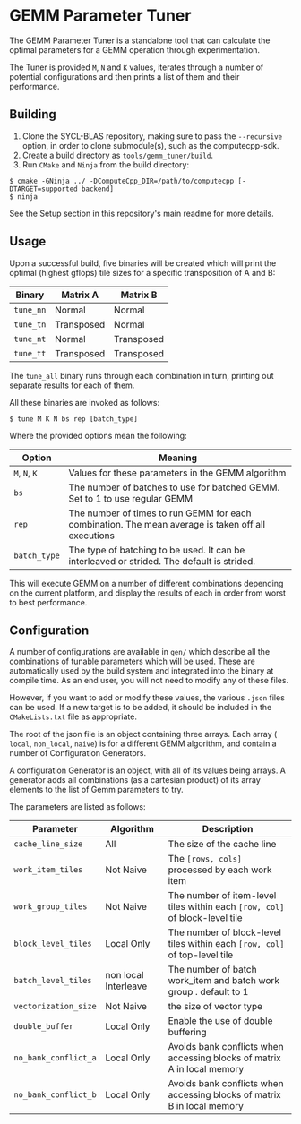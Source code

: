 GEMM Parameter Tuner
====================

The GEMM Parameter Tuner is a standalone tool that can calculate the optimal
parameters for a GEMM operation through experimentation.

The Tuner is provided `M`, `N` and `K` values, iterates through a number of
potential configurations and then prints a list of them and their performance.

Building
--------

1. Clone the SYCL-BLAS repository, making sure to pass the `--recursive` option,
in order to clone submodule(s), such as the computecpp-sdk.
2. Create a build directory as `tools/gemm_tuner/build`.
3. Run `CMake` and `Ninja` from the build directory:

```
$ cmake -GNinja ../ -DComputeCpp_DIR=/path/to/computecpp [-DTARGET=supported backend]
$ ninja
```

See the Setup section in this repository's main readme for more details.

Usage
-----

Upon a successful build, five binaries will be created which will print the
optimal (highest gflops) tile sizes for a specific transposition of A and B:

| Binary    | Matrix A   | Matrix B   |
|-----------|------------|------------|
| `tune_nn` | Normal     | Normal     |
| `tune_tn` | Transposed | Normal     |
| `tune_nt` | Normal     | Transposed |
| `tune_tt` | Transposed | Transposed |

The `tune_all` binary runs through each combination in turn, printing out
separate results for each of them.

All these binaries are invoked as follows:

```
$ tune M K N bs rep [batch_type]
```

Where the provided options mean the following:

| Option        | Meaning                                                                                            |
|---------------|----------------------------------------------------------------------------------------------------|
| `M`, `N`, `K` | Values for these parameters in the GEMM algorithm                                                  |
| `bs`          | The number of batches to use for batched GEMM. Set to 1 to use regular GEMM                        |
| `rep`         | The number of times to run GEMM for each combination. The mean average is taken off all executions |
| `batch_type`  | The type of batching to be used. It can be interleaved or strided. The default is strided.         |

This will execute GEMM on a number of different combinations depending on the
current platform, and display the results of each in order from worst to best
performance.


Configuration
-------------

A number of configurations are available in `gen/` which describe all the
combinations of tunable parameters which will be used. These are automatically
used by the build system and integrated into the binary at compile time. As an
end user, you will not need to modify any of these files.

However, if you want to add or modify these values, the various `.json` files
can be used. If a new target is to be added, it should be included in the
`CMakeLists.txt` file as appropriate.

The root of the json file is an object containing three arrays. Each array (
`local`, `non_local`, `naive`) is for a different GEMM algorithm, and contain
a number of Configuration Generators.

A configuration Generator is an object, with all of its values being arrays. A
generator adds all combinations (as a cartesian product) of its array elements
to the list of Gemm parameters to try.

The parameters are listed as follows:

| Parameter            | Algorithm            | Description                                                                 |
|----------------------|------------          |-----------------------------------------------------------------------------|
| `cache_line_size`    | All                  | The size of the cache line                                                  |
| `work_item_tiles`    | Not Naive            | The `[rows, cols]` processed by each work item                              |
| `work_group_tiles`   | Not Naive            | The number of item-level tiles within each `[row, col]` of block-level tile |
| `block_level_tiles`  | Local Only           | The number of block-level tiles within each `[row, col]` of top-level tile  |
| `batch_level_tiles`  | non local Interleave | The number of batch work_item and batch work group . default to 1           |
| `vectorization_size` | Not Naive            | the size of vector type                                                     |
| `double_buffer`      | Local Only           | Enable the use of double buffering                                          |
| `no_bank_conflict_a` | Local Only           | Avoids bank conflicts when accessing blocks of matrix A in local memory     |
| `no_bank_conflict_b` | Local Only           | Avoids bank conflicts when accessing blocks of matrix B in local memory     |
